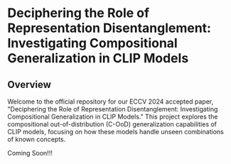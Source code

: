 # Deciphering the Role of Representation Disentanglement: Investigating Compositional Generalization in CLIP Models
## Overview
Welcome to the official repository for our ECCV 2024 accepted paper, "Deciphering the Role of Representation Disentanglement: Investigating Compositional Generalization in CLIP Models." This project explores the compositional out-of-distribution (C-OoD) generalization capabilities of CLIP models, focusing on how these models handle unseen combinations of known concepts.


Coming Soon!!!
